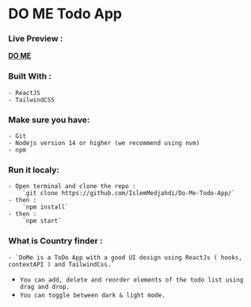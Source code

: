 ﻿# DO ME Todo App

### Live Preview :  
**[DO ME](https://country-finder-medjahdi.netlify.app/)**

### Built With : 
	- ReactJS
	- TailwindCSS

### Make sure you have:

	- Git
	- Nodejs version 14 or higher (we recommend using nvm)
	- npm

### Run it localy:
	
	- Open terminal and clone the repo : 
		`git clone https://github.com/IslemMedjahdi/Do-Me-Todo-App/`
	- then : 
		`npm install`
	- then : 
		`npm start`

### What is Country finder : 
	- `DoMe is a ToDo App with a good UI design using ReactJs ( hooks, contextAPI ) and TailwindCss.`
  - `You can add, delete and reorder elements of the todo list using drag and drop.`
  - `You can toggle between dark & light mode.`  
